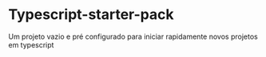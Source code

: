 # Typescript-starter-pack
Um projeto vazio e pré configurado para iniciar rapidamente novos projetos em typescript
